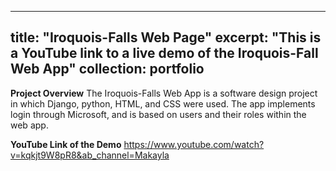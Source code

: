 
---
title: "Iroquois-Falls Web Page"
excerpt: "This is a YouTube link to a live demo of the Iroquois-Fall Web App"
collection: portfolio
---

**Project Overview**
The Iroquois-Falls Web App is a software design project in which Django, python, HTML, and CSS were used. The app implements login through Microsoft, and is based on users and their roles within the web app.

**YouTube Link of the Demo**
https://www.youtube.com/watch?v=kqkjt9W8pR8&ab_channel=Makayla 
